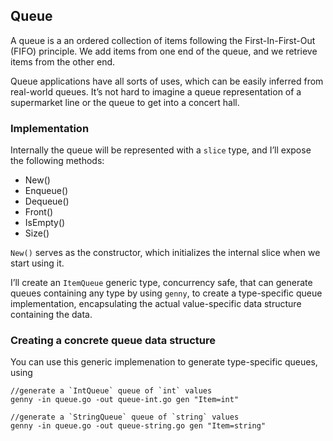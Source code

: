 ## Queue

A queue is a an ordered collection of items following the First-In-First-Out (FIFO) principle. We add items from one end of the queue, and we retrieve items from the other end.

Queue applications have all sorts of uses, which can be easily inferred from real-world queues. It’s not hard to imagine a queue representation of a supermarket line or the queue to get into a concert hall.

### Implementation

Internally the queue will be represented with a `slice` type, and I’ll expose the following methods:

 - New()
 - Enqueue()
 - Dequeue()
 - Front()
 - IsEmpty()
 - Size()

`New()` serves as the constructor, which initializes the internal slice when we start using it.

I’ll create an `ItemQueue` generic type, concurrency safe, that can generate queues containing any type by using `genny`, to create a type-specific queue implementation, encapsulating the actual value-specific data structure containing the data.

### Creating a concrete queue data structure

You can use this generic implemenation to generate type-specific queues, using

```
//generate a `IntQueue` queue of `int` values
genny -in queue.go -out queue-int.go gen "Item=int"

//generate a `StringQueue` queue of `string` values
genny -in queue.go -out queue-string.go gen "Item=string"
```